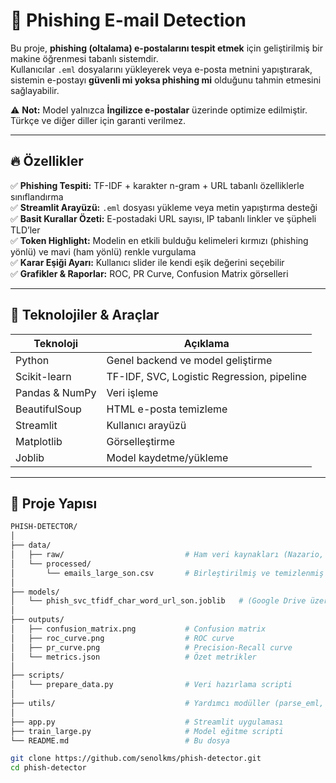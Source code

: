 # 🔎 Phishing E-mail Detection

Bu proje, **phishing (oltalama) e-postalarını tespit etmek** için geliştirilmiş bir makine öğrenmesi tabanlı sistemdir.  
Kullanıcılar `.eml` dosyalarını yükleyerek veya e-posta metnini yapıştırarak, sistemin e-postayı **güvenli mi yoksa phishing mi** olduğunu tahmin etmesini sağlayabilir.  

⚠ **Not:** Model yalnızca **İngilizce e-postalar** üzerinde optimize edilmiştir. Türkçe ve diğer diller için garanti verilmez.  

---

## 🔥 Özellikler
✅ **Phishing Tespiti:** TF-IDF + karakter n-gram + URL tabanlı özelliklerle sınıflandırma  
✅ **Streamlit Arayüzü:** `.eml` dosyası yükleme veya metin yapıştırma desteği  
✅ **Basit Kurallar Özeti:** E-postadaki URL sayısı, IP tabanlı linkler ve şüpheli TLD’ler  
✅ **Token Highlight:** Modelin en etkili bulduğu kelimeleri kırmızı (phishing yönlü) ve mavi (ham yönlü) renkle vurgulama  
✅ **Karar Eşiği Ayarı:** Kullanıcı slider ile kendi eşik değerini seçebilir  
✅ **Grafikler & Raporlar:** ROC, PR Curve, Confusion Matrix görselleri  

---

## 📌 Teknolojiler & Araçlar
| **Teknoloji** | **Açıklama** |
|--------------|-------------|
| Python | Genel backend ve model geliştirme |
| Scikit-learn | TF-IDF, SVC, Logistic Regression, pipeline |
| Pandas & NumPy | Veri işleme |
| BeautifulSoup | HTML e-posta temizleme |
| Streamlit | Kullanıcı arayüzü |
| Matplotlib | Görselleştirme |
| Joblib | Model kaydetme/yükleme |

---

## 📂 Proje Yapısı
```bash
PHISH-DETECTOR/
│
├── data/
│   ├── raw/                           # Ham veri kaynakları (Nazario, SpamAssassin, Kaggle, vb.)
│   └── processed/
│       └── emails_large_son.csv       # Birleştirilmiş ve temizlenmiş dataset
│
├── models/
│   └── phish_svc_tfidf_char_word_url_son.joblib   # (Google Drive üzerinden indirilmeli)
│
├── outputs/
│   ├── confusion_matrix.png           # Confusion matrix
│   ├── roc_curve.png                  # ROC curve
│   ├── pr_curve.png                   # Precision-Recall curve
│   └── metrics.json                   # Özet metrikler
│
├── scripts/
│   └── prepare_data.py                # Veri hazırlama scripti
│
├── utils/                             # Yardımcı modüller (parse_eml, text_clean, url_feats)
│
├── app.py                             # Streamlit uygulaması
├── train_large.py                     # Model eğitme scripti
└── README.md                          # Bu dosya

git clone https://github.com/senolkms/phish-detector.git
cd phish-detector
